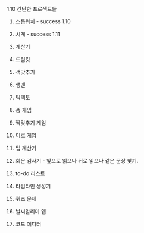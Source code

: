 1.10 간단한 프로젝트들

1. 스톱워치 - success 1.10

2. 시계 - success 1.11

3. 계산기

4. 드럼킷

5. 색맞추기

6. 행맨

7. 틱택토

8. 퐁 게임

9. 짝맞추기 게임

10. 미로 게임

11. 팁 계산기

12. 회문 검사기 - 앞으로 읽으나 뒤로 읽으나 같은 문장 찾기.

13. to-do 리스트

14. 타임라인 생성기

15. 퀴즈 문제

16. 날씨알리미 앱

17. 코드 에디터